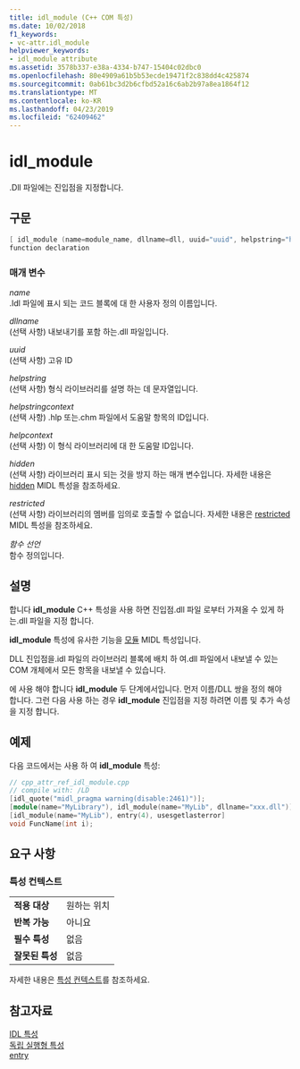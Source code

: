 ```yaml
---
title: idl_module (C++ COM 특성)
ms.date: 10/02/2018
f1_keywords:
- vc-attr.idl_module
helpviewer_keywords:
- idl_module attribute
ms.assetid: 3578b337-e38a-4334-b747-15404c02dbc0
ms.openlocfilehash: 80e4909a61b5b53ecde19471f2c838dd4c425874
ms.sourcegitcommit: 0ab61bc3d2b6cfbd52a16c6ab2b97a8ea1864f12
ms.translationtype: MT
ms.contentlocale: ko-KR
ms.lasthandoff: 04/23/2019
ms.locfileid: "62409462"
---
```

# <a name="idlmodule"></a>idl_module

.Dll 파일에는 진입점을 지정합니다.

## <a name="syntax"></a>구문

```cpp
[ idl_module (name=module_name, dllname=dll, uuid="uuid", helpstring="help text", helpstringcontext=helpcontextID, helpcontext=helpcontext, hidden, restricted) ]
function declaration
```

### <a name="parameters"></a>매개 변수

*name*<br/>
.Idl 파일에 표시 되는 코드 블록에 대 한 사용자 정의 이름입니다.

*dllname*<br/>
(선택 사항) 내보내기를 포함 하는.dll 파일입니다.

*uuid*<br/>
(선택 사항) 고유 ID

*helpstring*<br/>
(선택 사항) 형식 라이브러리를 설명 하는 데 문자열입니다.

*helpstringcontext*<br/>
(선택 사항) .hlp 또는.chm 파일에서 도움말 항목의 ID입니다.

*helpcontext*<br/>
(선택 사항) 이 형식 라이브러리에 대 한 도움말 ID입니다.

*hidden*<br/>
(선택 사항) 라이브러리 표시 되는 것을 방지 하는 매개 변수입니다. 자세한 내용은 [hidden](/windows/desktop/Midl/hidden) MIDL 특성을 참조하세요.

*restricted*<br/>
(선택 사항) 라이브러리의 멤버를 임의로 호출할 수 없습니다. 자세한 내용은 [restricted](/windows/desktop/Midl/restricted) MIDL 특성을 참조하세요.

*함수 선언*<br/>
함수 정의입니다.

## <a name="remarks"></a>설명

합니다 **idl_module** C++ 특성을 사용 하면 진입점.dll 파일 로부터 가져올 수 있게 하는.dll 파일을 지정 합니다.

**idl_module** 특성에 유사한 기능을 [모듈](/windows/desktop/Midl/module) MIDL 특성입니다.

DLL 진입점을.idl 파일의 라이브러리 블록에 배치 하 여.dll 파일에서 내보낼 수 있는 COM 개체에서 모든 항목을 내보낼 수 있습니다.

에 사용 해야 합니다 **idl_module** 두 단계에서입니다. 먼저 이름/DLL 쌍을 정의 해야 합니다. 그런 다음 사용 하는 경우 **idl_module** 진입점을 지정 하려면 이름 및 추가 속성을 지정 합니다.

## <a name="example"></a>예제

다음 코드에서는 사용 하 여 **idl_module** 특성:

```cpp
// cpp_attr_ref_idl_module.cpp
// compile with: /LD
[idl_quote("midl_pragma warning(disable:2461)")];
[module(name="MyLibrary"), idl_module(name="MyLib", dllname="xxx.dll")];
[idl_module(name="MyLib"), entry(4), usesgetlasterror]
void FuncName(int i);
```

## <a name="requirements"></a>요구 사항

### <a name="attribute-context"></a>특성 컨텍스트

|||
|-|-|
|**적용 대상**|원하는 위치|
|**반복 가능**|아니요|
|**필수 특성**|없음|
|**잘못된 특성**|없음|

자세한 내용은 [특성 컨텍스트](cpp-attributes-com-net.md#contexts)를 참조하세요.

## <a name="see-also"></a>참고자료

[IDL 특성](idl-attributes.md)<br/>
[독립 실행형 특성](stand-alone-attributes.md)<br/>
[entry](entry.md)
